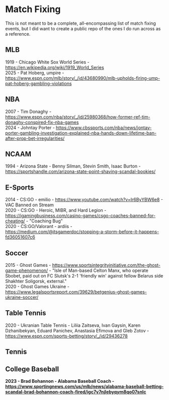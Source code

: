 # Match Fixing

This is not meant to be a complete, all-encompassing list of match fixing events, but I did want to create a public repo of the ones I do run across as a reference. 

## MLB

1919 - Chicago White Sox World Series - https://en.wikipedia.org/wiki/1919_World_Series<br />
2025 - Pat Hoberg, umpire - https://www.espn.com/mlb/story/_/id/43680990/mlb-upholds-firing-ump-pat-hoberg-gambling-violations<br />

## NBA

2007 - Tim Donaghy - https://www.espn.com/nba/story/_/id/25980368/how-former-ref-tim-donaghy-conspired-fix-nba-games<br />
2024 - Johntay Porter - https://www.cbssports.com/nba/news/jontay-porter-gambling-investigation-explained-nba-hands-down-lifetime-ban-after-prop-bet-irregularities/<br />

## NCAAM

1994 - Arizona State - Benny Silman, Stevin Smith, Isaac Burton - https://sportshandle.com/arizona-state-point-shaving-scandal-bookies/<br />

## E-Sports

2014 - CS:GO - emilio - https://www.youtube.com/watch?v=Ir6ByYBW6e8 - VAC Banned on Stream<br />
2020 - CS:GO - Heroic, MIBR, and Hard Legion - https://igamingbusiness.com/casino-games/csgo-coaches-banned-for-cheating/ - "Coaching Bug"<br />
2020 - CS:GO/Valorant - ardiis - https://medium.com/@itsgamerdoc/stopping-a-storm-before-it-happens-fd36051607c6<br />

## Soccer

2015 - Ghost Games - https://www.sportsintegrityinitiative.com/the-ghost-game-phenomenon/ - "Isle of Man-based Celton Manx, who operate Sbobet, paid out on FC Slutsk's 2-1 'friendly win' against fellow Belarus side Shakhter Soligorsk, external."<br />
2020 - Ghost Games Ukraine - https://www.legalsportsreport.com/39629/betgenius-ghost-games-ukraine-soccer/<br />


## Table Tennis

2020 - Ukranian Table Tennis - Liliia Zaitseva, Ivan Gaysin, Karen Dzhanibekyan, Eduard Panichev, Anastasia Efimova and Gleb Zotov - https://www.espn.com/sports-betting/story/_/id/29436278<b />

## Tennis

## College Baseball

2023 - Brad Bohannon - Alabama Baseball Coach - https://www.sportingnews.com/us/mlb/news/alabama-baseball-betting-scandal-brad-bohannon-coach-fired/igc7v7njlebyqym8qo07snlc<br />
